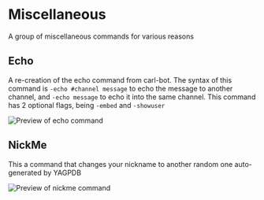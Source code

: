 # Miscellaneous
A group of miscellaneous commands for various reasons


## Echo
A re-creation of the echo command from carl-bot. The syntax of this command is `-echo #channel message` to echo the message to another channel, and `-echo message` to echo it into the same channel.
This command has 2 optional flags, being `-embed` and `-showuser`

![Preview of echo command](https://cdn.discordapp.com/attachments/885548605925097472/910474997477294090/Screenshot_2021-11-17_at_3.52.30_PM.png)

## NickMe
This a command that changes your nickname to another random one auto-generated by YAGPDB

![Preview of nickme command](https://cdn.discordapp.com/attachments/885548605925097472/910475910774403092/Screenshot_2021-11-17_at_3.56.09_PM.png)
